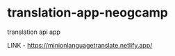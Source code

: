 # translation-app-neogcamp
translation api app

LINK - https://minionlanguagetranslate.netlify.app/
